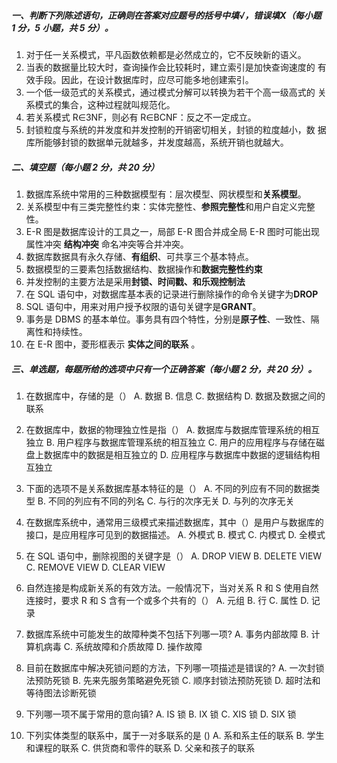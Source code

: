 

##### 一、判断下列陈述语句，正确则在答案对应题号的括号中填√，错误填Х（每小题 1 分，5 小题，共 5 分）。

1. 对于任一关系模式，平凡函数依赖都是必然成立的，它不反映新的语义。
2. 当表的数据量比较大时，查询操作会比较耗时，建立索引是加快查询速度的
有效手段。因此，在设计数据库时，应尽可能多地创建索引。
3. 一个低一级范式的关系模式，通过模式分解可以转换为若干个高一级高式的
关系模式的集合，这种过程就叫规范化。
4. 若关系模式 R∈3NF，则必有 R∈BCNF：反之不一定成立。
5. 封锁粒度与系统的并发度和并发控制的开销密切相关，封锁的粒度越小，数
据库所能够封锁的数据单元就越多，并发度越高，系统开销也就越大。

##### 二、填空题（每小题 2 分，共 20 分）

1. 数据库系统中常用的三种数据模型有：层次模型、网状模型和**关系模型**。
2. 关系模型中有三类完整性约束：实体完整性、**参照完整性**和用户自定义完整性。
3. E-R 图是数据库设计的工具之一，局部 E-R 图合并成全局 E-R 图时可能出现属性冲突 **结构冲突** 命名冲突等合并冲突。
4. 数据库数据具有永久存储、**有组织**、可共享三个基本特点。
5. 数据模型的三要素包括数据结构、数据操作和**数据完整性约束**
6. 并发控制的主要方法是采用**封锁、时间戳、和乐观控制法**
7. 在 SQL 语句中，对数据库基本表的记录进行删除操作的命令关键字为**DROP**
8. SQL 语句中，用来对用户授予权限的语句关键字是**GRANT**。
9. 事务是 DBMS 的基本单位。事务具有四个特性，分别是**原子性**、一致性、隔离性和持续性。
10. 在 E-R 图中，菱形框表示 **实体之间的联系** 。

##### 三、单选题，每题所给的选项中只有一个正确答案（每小题 2 分，共 20 分）。
1. 在数据库中，存储的是（）
	 A. 数据 
	 B. 信息
	 C. 数据结构
	 D. 数据及数据之间的联系

2. 在数据库中，数据的物理独立性是指（）
	 A. 数据库与数据库管理系统的相互独立
	 B. 用户程序与数据库管理系统的相互独立
	 C. 用户的应用程序与存储在磁盘上数据库中的数据是相互独立的
	 D. 应用程序与数据库中数据的逻辑结构相互独立
	
3. 下面的选项不是关系数据库基本特征的是（）
	 A. 不同的列应有不同的数据类型
	 B. 不同的列应有不同的列名
	 C. 与行的次序无关
	 D. 与列的次序无关
	
4. 在数据库系统中，通常用三级模式来描述数据库，其中（）是用户与数据库的接口，是应用程序可见到的数据描述。
	A. 外模式
	B. 模式
	C. 内模式
	D. 全模式
	
5. 在 SQL 语句中，删除视图的关键字是（）
	A. DROP VIEW
	B. DELETE VIEW
	C. REMOVE VIEW
	D. CLEAR VIEW
	
6. 自然连接是构成新关系的有效方法。一般情况下，当对关系 R 和 S 使用自然连接时，要求 R 和 S 含有一个或多个共有的（）
	A. 元组
	B. 行
	C. 属性
	D. 记录
	
7. 数据库系统中可能发生的故障种类不包括下列哪一项?
	A. 事务内部故障
	B. 计算机病毒
	C. 系统故障和介质故障
	D. 操作故障
	
8. 目前在数据库中解决死锁问题的方法，下列哪一项描述是错误的?
	A. 一次封锁法预防死锁
	B. 先来先服务策略避免死锁
	C. 顺序封锁法预防死锁
	D. 超时法和等待图法诊断死锁
	
9. 下列哪一项不属于常用的意向镇?
	A. IS 锁
	B. IX 锁
	C. XIS 锁
	D. SIX 锁
10. 下列实体类型的联系中，属于一对多联系的是 ()
	A. 系和系主任的联系
	B. 学生和课程的联系
	C. 供货商和零件的联系
	D. 父亲和孩子的联系